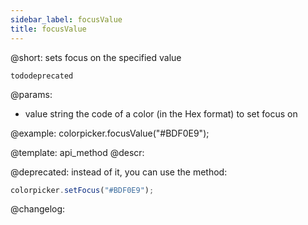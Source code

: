 ```yaml
---
sidebar_label: focusValue
title: focusValue
---          
```


@short: sets focus on the specified value

```tododeprecated ```

@params:
- value		string		the code of a color (in the Hex format) to set focus on

@example:
colorpicker.focusValue("#BDF0E9");

@template: api_method
@descr:

@deprecated: instead of it, you can use the [](colorpicker/api/colorpicker_setfocus_method.md) method:

~~~js
colorpicker.setFocus("#BDF0E9");
~~~

@changelog:
